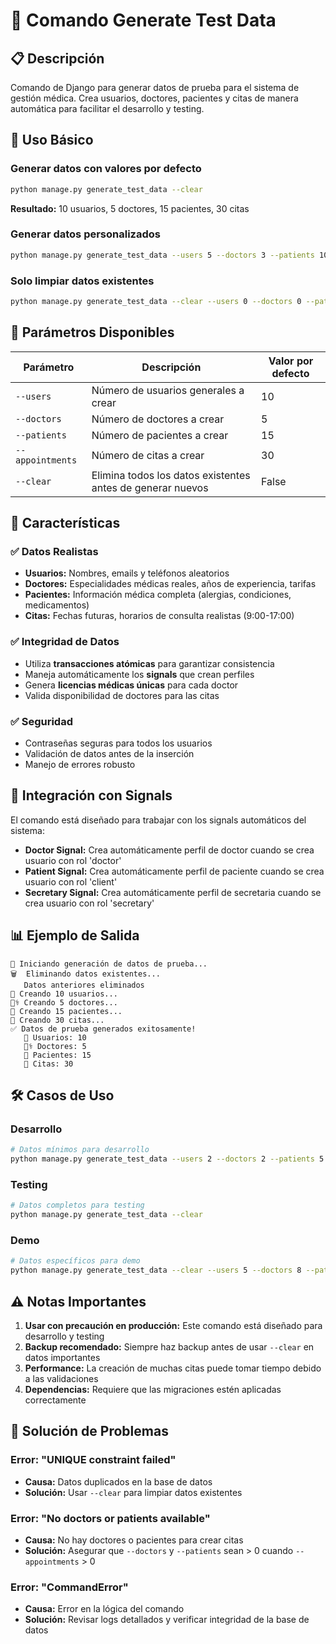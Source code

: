 # 🏥 Comando Generate Test Data

## 📋 Descripción
Comando de Django para generar datos de prueba para el sistema de gestión médica. Crea usuarios, doctores, pacientes y citas de manera automática para facilitar el desarrollo y testing.

## 🚀 Uso Básico

### Generar datos con valores por defecto
```bash
python manage.py generate_test_data --clear
```
**Resultado:** 10 usuarios, 5 doctores, 15 pacientes, 30 citas

### Generar datos personalizados
```bash
python manage.py generate_test_data --users 5 --doctors 3 --patients 10 --appointments 20
```

### Solo limpiar datos existentes
```bash
python manage.py generate_test_data --clear --users 0 --doctors 0 --patients 0 --appointments 0
```

## 🔧 Parámetros Disponibles

| Parámetro | Descripción | Valor por defecto |
|-----------|-------------|-------------------|
| `--users` | Número de usuarios generales a crear | 10 |
| `--doctors` | Número de doctores a crear | 5 |
| `--patients` | Número de pacientes a crear | 15 |
| `--appointments` | Número de citas a crear | 30 |
| `--clear` | Elimina todos los datos existentes antes de generar nuevos | False |

## 🎯 Características

### ✅ Datos Realistas
- **Usuarios:** Nombres, emails y teléfonos aleatorios
- **Doctores:** Especialidades médicas reales, años de experiencia, tarifas
- **Pacientes:** Información médica completa (alergias, condiciones, medicamentos)
- **Citas:** Fechas futuras, horarios de consulta realistas (9:00-17:00)

### ✅ Integridad de Datos
- Utiliza **transacciones atómicas** para garantizar consistencia
- Maneja automáticamente los **signals** que crean perfiles
- Genera **licencias médicas únicas** para cada doctor
- Valida disponibilidad de doctores para las citas

### ✅ Seguridad
- Contraseñas seguras para todos los usuarios
- Validación de datos antes de la inserción
- Manejo de errores robusto

## 🔄 Integración con Signals

El comando está diseñado para trabajar con los signals automáticos del sistema:

- **Doctor Signal:** Crea automáticamente perfil de doctor cuando se crea usuario con rol 'doctor'
- **Patient Signal:** Crea automáticamente perfil de paciente cuando se crea usuario con rol 'client'
- **Secretary Signal:** Crea automáticamente perfil de secretaria cuando se crea usuario con rol 'secretary'

## 📊 Ejemplo de Salida

```
🏥 Iniciando generación de datos de prueba...
🗑️  Eliminando datos existentes...
   Datos anteriores eliminados
👥 Creando 10 usuarios...
👨‍⚕️ Creando 5 doctores...
🏥 Creando 15 pacientes...
📅 Creando 30 citas...
✅ Datos de prueba generados exitosamente!
   👥 Usuarios: 10
   👨‍⚕️ Doctores: 5
   🏥 Pacientes: 15
   📅 Citas: 30
```

## 🛠️ Casos de Uso

### Desarrollo
```bash
# Datos mínimos para desarrollo
python manage.py generate_test_data --users 2 --doctors 2 --patients 5 --appointments 10
```

### Testing
```bash
# Datos completos para testing
python manage.py generate_test_data --clear
```

### Demo
```bash
# Datos específicos para demo
python manage.py generate_test_data --clear --users 5 --doctors 8 --patients 20 --appointments 50
```

## ⚠️ Notas Importantes

1. **Usar con precaución en producción:** Este comando está diseñado para desarrollo y testing
2. **Backup recomendado:** Siempre haz backup antes de usar `--clear` en datos importantes
3. **Performance:** La creación de muchas citas puede tomar tiempo debido a las validaciones
4. **Dependencias:** Requiere que las migraciones estén aplicadas correctamente

## 🐛 Solución de Problemas

### Error: "UNIQUE constraint failed"
- **Causa:** Datos duplicados en la base de datos
- **Solución:** Usar `--clear` para limpiar datos existentes

### Error: "No doctors or patients available"
- **Causa:** No hay doctores o pacientes para crear citas
- **Solución:** Asegurar que `--doctors` y `--patients` sean > 0 cuando `--appointments` > 0

### Error: "CommandError"
- **Causa:** Error en la lógica del comando
- **Solución:** Revisar logs detallados y verificar integridad de la base de datos